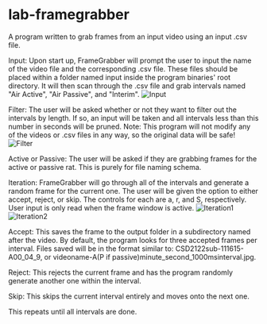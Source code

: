 # lab-framegrabber

A program written to grab frames from an input video using an input .csv file.


Input:
Upon start up, FrameGrabber will prompt the user to input the name of the video file and the corresponding .csv file. These files should be placed within a folder named input inside the program binaries' root directory. 
It will then scan through the .csv file and grab intervals named "Air Active", "Air Passive", and "Interim". 
![Input](http://imgur.com/4Rtev4d.png)


Filter:
The user will be asked whether or not they want to filter out the intervals by length. If so, an input will be taken and all intervals less than this number in seconds will be pruned. 
Note: This program will not modify any of the videos or .csv files in any way, so the original data will be safe!
![Filter](http://i.imgur.com/zRoogMt.png)

Active or Passive:
The user will be asked if they are grabbing frames for the active or passive rat. This is purely for file naming schema. 


Iteration:
FrameGrabber will go through all of the intervals and generate a random frame for the current one. The user will be given the option to either accept, reject, or skip. The controls for each are a, r, and S, respectively. User input is only read when the frame window is active.
![Iteration1](http://i.imgur.com/oH9mLu0.png)
![Iteration2](http://i.imgur.com/sN7rN89.png)

  Accept: This saves the frame to the output folder in a subdirectory named after the video. By default, the program looks for three accepted frames per interval. 
Files saved will be in the format similar to: 
CSD2122sub-111615-A00_04_9, or 
videoname-A(P if passive)minute_second_1000msinterval.jpg.

  Reject: This rejects the current frame and has the program randomly generate another one within the interval.

  Skip: This skips the current interval entirely and moves onto the next one.


This repeats until all intervals are done.
